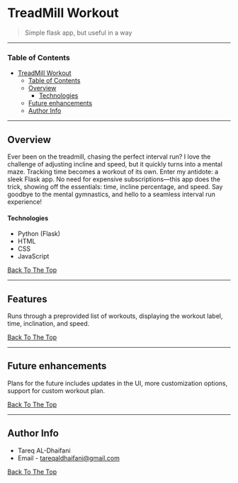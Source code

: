 # TreadMill Workout

> Simple flask app, but useful in a way

---

### Table of Contents

- [TreadMill Workout](#treadmill-workout)
  - [Table of Contents](#table-of-contents)
  - [Overview](#overview)
    - [Technologies](#technologies)
  - [Future enhancements](#future-enhancements)
  - [Author Info](#author-info)

---

## Overview

Ever been on the treadmill, chasing the perfect interval run? I love the challenge of adjusting incline and speed, but it quickly turns into a mental maze. Tracking time becomes a workout of its own. Enter my antidote: a sleek Flask app. No need for expensive subscriptions—this app does the trick, showing off the essentials: time, incline percentage, and speed. Say goodbye to the mental gymnastics, and hello to a seamless interval run experience!

#### Technologies

- Python (Flask)
- HTML
- CSS
- JavaScript

[Back To The Top](#treadmill-workout)

---

## Features

Runs through a preprovided list of workouts, displaying the workout label, time, inclination, and speed.

[Back To The Top](#treadmill-workout)

---

## Future enhancements

Plans for the future includes updates in the UI, more customization options, support for custom workout plan.

[Back To The Top](#treadmill-workout)

---

## Author Info

- Tareq AL-Dhaifani
- Email - tareqaldhaifani@gmail.com

[Back To The Top](#treadmill-workout)

